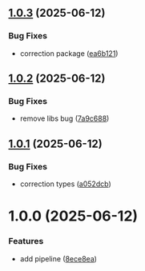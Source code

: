 ## [1.0.3](https://github.com/joelsonm/date-append-offset/compare/v1.0.2...v1.0.3) (2025-06-12)


### Bug Fixes

* correction package ([ea6b121](https://github.com/joelsonm/date-append-offset/commit/ea6b12161753d310e5fd235d2b67b1ee4c15fdc4))

## [1.0.2](https://github.com/joelsonm/date-append-offset/compare/v1.0.1...v1.0.2) (2025-06-12)


### Bug Fixes

* remove libs bug ([7a9c688](https://github.com/joelsonm/date-append-offset/commit/7a9c68810343b546324ecda2444a50b009f126ed))

## [1.0.1](https://github.com/joelsonm/date-append-offset/compare/v1.0.0...v1.0.1) (2025-06-12)


### Bug Fixes

* correction types ([a052dcb](https://github.com/joelsonm/date-append-offset/commit/a052dcb2a7224d487a3569750004c803874e0099))

# 1.0.0 (2025-06-12)


### Features

* add pipeline ([8ece8ea](https://github.com/joelsonm/date-append-offset/commit/8ece8eabc837bc04a63d33f26ea86702f5a3d72a))
